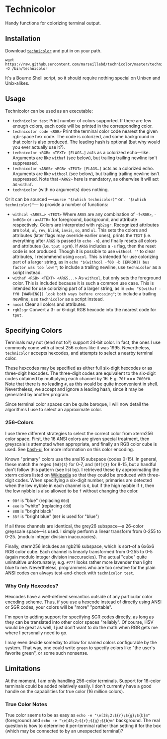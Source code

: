 # Technicolor

Handy functions for colorizing terminal output.

## Installation

Download [`technicolor`](technicolor) and put in on your path.

```
wget https://raw.githubusercontent.com/marseillebd/technicolor/master/technicolor -O /bin/technicolor
```

It's a Bourne Shell script, so it should require nothing special on Unixen and Unix-alikes.

## Usage

Technicolor can be used as an executable:

  * `technicolor test` Print number of colors supported.
    If there are few enough colors, each code will be printed in the corresponding color.
  * `technicolor code <RGB>` Print the terminal color code nearest the given rgb-space hex code.
    The code is colorized, and some background in that color is also produced.
    The leading hash is optional (but why would you ever actually use it?).
  * `technicolor <RGB> <TEXT> [FLAGS…]` acts as a colorized echo—like.
      Arguments are like `withaf` (see below), but trailing trailing newline isn't suppressed.
  * `technicolor <ARGS> <RGB> <TEXT> [FLAGS…]` acts as a colorized echo.
      Arguments are like `withcol` (see below), but trailing trailing newline isn't suppressed.
    Note that `<ARGS>` here is mandatory, as otherwise it will act as `withaf`.
  * `technicolor` (with no arguments) does nothing.


Or it can be sourced
    —`source "$(which technicolor)"` or `. "$(which technicolor)"`—
    to provide a number of functions:

  * `withcol <ARGS…> <TEXT>`
        Where `ARGS` are any combination of `-f<RGB>`, `-b<RGB>` or `-a<ATTR>`
        for foreground, background, and attribute respectively.
        Colors are interpreted with `rgb2sgr`.
        Recognized attributes are `bold`, `ul`, `rev`, `blink`, `invis`, `so`, and `ul`.
        This sets the colors and attributes (later flags may override earlier ones),
            prints the `TEXT` (i.e. everything after `ARGS` is passed to `echo -n`),
            and finally resets all colors and attributes (i.e. `tput sgr0`).
        If `ARGS` includes a `-s` flag, then the reset code is not produced.
        Though it is possible to use `withcol ''` to clear attributes, I recommend using `nocol`.
    This is intended for use colorizing part of a larger string,
      as in `echo "$(withcol -f00 -b [ERROR]) bus factor was too low!"`;
      to include a trailing newline, use `technicolor` as a script instead.
  * `withaf <RGB> <TEXT> <ARGS...>`
    As `withcol`, but only sets the foreground color.
    This is included because it is such a common use case.
    This is intended for use colorizing part of a larger string,
      as in `echo "$(withaf -ff0 [WARNING]) look both ways before crossing"`;
      to include a trailing newline, use `technicolor` as a script instead.
  * `nocol` Clear all colors and attributes.
  * `rgb2sgr` Convert a 3- or 6-digit RGB hexcode into the nearest code for `tput`.

## Specifying Colors

Terminals may not (tend not to?) support 24-bit color.
In fact, the ones I use commonly come with at best 256 colors like it was 1995.
Nevertheless, `technicolor` accepts hexcodes, and attempts to select a nearby
  terminal color.

These hexcodes may be specified as either full six-digit hexcodes or as three-digit hexcodes.
The three-digit codes are equivalent to the six-digit codes obtained by multiplying each channel by 16.
E.g. `70f` === `7000f0`.
Note that there is no leading `#`, as this would be quite inconvenient in shell.
Nevertheless, we accept and ignore a leading hash, since it may be generated by another program.

Since terminal color spaces can be quite baroque, I will now detail the algorithms
I use to select an approximate color.

### 256-Colors

I use three different strategies to select the correct color from xterm256 color space.
First, the 16 ANSI colors are given special treatment,
  then greyscale is attempted when appropriate,
  and finally an RGB color cube is used.
See [bash-ui](https://github.com/chadj2/bash-ui/blob/master/COLORS.md#xterm-colorspaces)
for more information on this color encoding.

Known "primary" colors use the ansi16 subspace (codes 0-15).
In general, these match the regex `[0d]{3}` for 0-7,
and `[0f]{3}` for 8-15,
but a handful don't follow this pattern (see list by).
I retrieved these by approximating the xterm colors listed on
[Wikipedia](https://en.wikipedia.org/wiki/ANSI_escape_code#Colors)
so that they could be produced with three-digit codes.
When specifying a six-digit number, primaries are detected when
  the low nybble in each channel is `0`,
  but if the high nybble if `f`, then the low nybble is also allowed to be `f`
  without changing the color.

  * `00f` is "blue" (replacing `00d`)
  * `eee` is "white" (replacing `ddd`)
  * `888` is "bright black"
  * `55f` is "bright blue" (`00f` is used for "blue")

If all three channels are identical, the grey26 subspace—a 26-color greyscale space—is used.
I simply perform a linear transform from 0-255 to 0-25. (modulo integer division inaccuracies).

Finally, xterm256 includes an rgb216 subspace, which is sort-of a 6x6x6 RGB color cube.
Each channel is linearly transformed from 0-255 to 0-5 (again modulo integer division inaccuracies).
The actual "cube" quite unintuitive unfortunately; e.g. `#77f` looks rather more lavender than light blue to me.
Nevertheless, programmers who are too creative for the plain ANSI codes can always test-and-check with `technicolor test`.

### Why Only Hexcodes?

Hexcodes have a well-defined semantics outside of any particular color encoding scheme.
Thus, if you use a hexcode instead of directly using ANSI or SGR codes,
  your colors will be "more" "portable".

I'm open to adding support for specifying SGR codes directly,
  as long as they can be translated into other color spaces "reliably".
Of course, HSV would be great as well, I just don't want to do the math
  when RGB gets me where I personally need to go.

I may even decide someday to allow for named colors configurable by the system.
That way, one could write `green` to specify colors like "the user's favorite green", or some such nonsense.


## Limitations

At the moment, I am only handling 256-color terminals.
Support for 16-color terminals could be added relatively easily.
I don't currently have a good handle on the capabilities for true color (16 million colors).

### True Color Notes

True color seems to be as easy as `echo -e "\e[38;2;${r};${g};${b}m"` (foreground) and `echo -e "\e[48;2;${r};${g};${b}m"` background.
The real question is how to determine it per-terminal rather than setting it for the box (which may be connected to by an unexpected terminal)?
